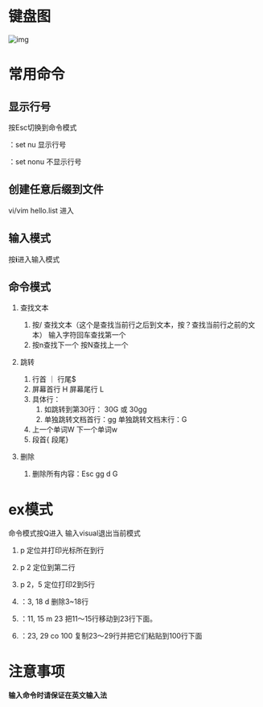 # 键盘图

![img](https://www.runoob.com/wp-content/uploads/2015/10/vi-vim-cheat-sheet-sch.gif)



# 常用命令

## 显示行号

按Esc切换到命令模式

：set nu 显示行号

：set nonu 不显示行号

## 创建任意后缀到文件

vi/vim hello.list 进入

## 输入模式

按**i**进入输入模式

## 命令模式

1. 查找文本
   1. 按/ 查找文本（这个是查找当前行之后到文本，按？查找当前行之前的文本） 输入字符回车查找第一个 
   2. 按n查找下一个 按N查找上一个
   
2. 跳转
   1. 行首 ｜ 行尾$
   2. 屏幕首行 H 屏幕尾行 L
   3. 具体行：
      1. 如跳转到第30行： 30G 或 30gg
      2. 单独跳转文档首行：gg 单独跳转文档末行：G
   4. 上一个单词W 下一个单词w
   5. 段首{ 段尾}
   
3. 删除

   1. 删除所有内容：Esc gg d G

      

# ex模式

命令模式按Q进入 输入visual退出当前模式

1. p 定位并打印光标所在到行

2. p 2 定位到第二行

3. p 2，5 定位打印2到5行

4. ：3, 18 d        删除3~18行

5. ：11, 15 m 23   把11～15行移动到23行下面。

6. ：23, 29 co 100  复制23～29行并把它们粘贴到100行下面

   




# 注意事项

**输入命令时请保证在英文输入法**

